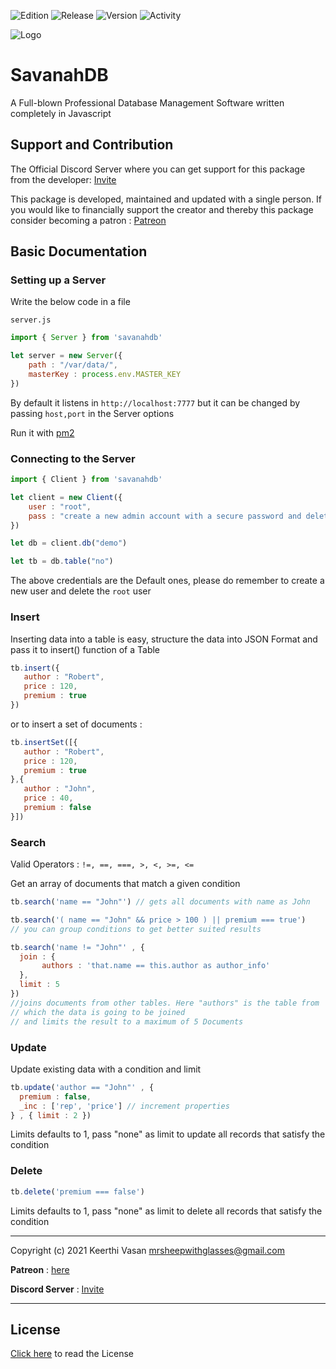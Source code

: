 ![Edition](https://img.shields.io/badge/Edition-Saber-orange)
![Release](https://img.shields.io/badge/Release-1-or)
![Version](https://img.shields.io/badge/Version-1.0.1-red)
![Activity](https://img.shields.io/badge/Supported-Yes-blueviolet)

![Logo](https://thumbnails-photos.amazon.com/v1/thumbnail/C2yTitUIRBaD0CQj7YfquA?viewBox=2732%2C683&ownerId=A3VO5VGPW45J4C&groupShareToken=EATagQLXSwygHtzfVpFQWg.eZFEnJJ3az55bQOsuC80Gh)

# SavanahDB

A Full-blown Professional Database Management Software written completely in Javascript


## Support and Contribution

The Official Discord Server where you can get support for this package from the developer: [Invite](https://discord.com/invite/GBmMQd2xtB)

This package is developed, maintained and updated with a single person. If you would like to financially support the creator and thereby this package consider becoming a patron : [Patreon](https://www.patreon.com/savanah)
## Basic Documentation

### Setting up a Server

Write the below code in a file

`server.js` 
```javascript
import { Server } from 'savanahdb'

let server = new Server({
    path : "/var/data/",
    masterKey : process.env.MASTER_KEY   
})
```

By default it listens in `http://localhost:7777` but it can be changed by passing `host,port` in the Server options

Run it with [pm2](https://npmjs.com/package/pm2)

### Connecting to the Server
```javascript
import { Client } from 'savanahdb'

let client = new Client({
    user : "root",
    pass : "create a new admin account with a secure password and delete this"   
})

let db = client.db("demo")

let tb = db.table("no")
```
The above credentials are the Default ones, please do remember to create a new user and delete the `root` user

### Insert
Inserting data into a table is easy, structure the data into JSON Format and pass it to insert() function of a Table

```javascript
tb.insert({
   author : "Robert",
   price : 120,
   premium : true
})
```

or to insert a set of documents : 

```javascript
tb.insertSet([{
   author : "Robert",
   price : 120,
   premium : true
},{
   author : "John",
   price : 40,
   premium : false
}])
```

### Search

Valid Operators : `!=, ==, ===, >, <, >=, <=`

Get an array of documents that match a given condition

```javascript
tb.search('name == "John"') // gets all documents with name as John

tb.search('( name == "John" && price > 100 ) || premium === true') 
// you can group conditions to get better suited results

tb.search('name != "John"' , {
  join : {
       authors : 'that.name == this.author as author_info'
  },
  limit : 5
})
//joins documents from other tables. Here "authors" is the table from 
// which the data is going to be joined
// and limits the result to a maximum of 5 Documents
```

### Update
Update existing data with a condition and limit
```javascript
tb.update('author == "John"' , {
  premium : false,
  _inc : ['rep', 'price'] // increment properties
} , { limit : 2 }) 
```
Limits defaults to 1, pass "none" as limit to update all records that satisfy the condition

### Delete

```javascript
tb.delete('premium === false')
```

Limits defaults to 1, pass "none" as limit to delete all records that satisfy the condition



----

Copyright (c) 2021 Keerthi Vasan <mrsheepwithglasses@gmail.com>

**Patreon** : [here](https://www.patreon.com/savanah)

**Discord Server** : [Invite](https://discord.com/invite/GBmMQd2xtB)

-----

## License

[Click here](https://github.com/Nectres/savanah/blob/master/LICENSE.md) to read the License